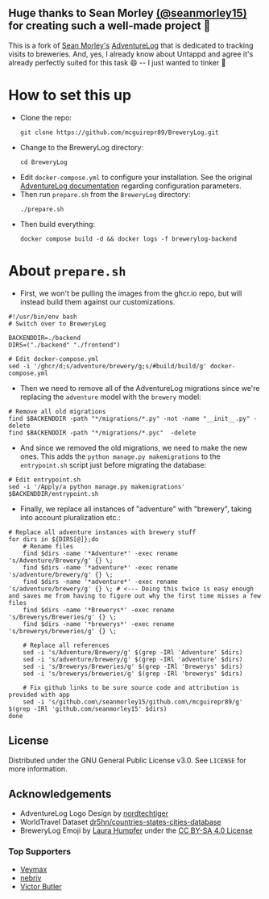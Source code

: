 ## Huge thanks to Sean Morley [(@seanmorley15)](https://github.com/seanmorley15) for creating such a well-made project 🍺

This is a fork of [Sean Morley's](https://seanmorley.com/) [AdventureLog](https://github.com/seanmorley15/AdventureLog/) that is dedicated to tracking visits to breweries. And, yes, I already know about Untappd and agree it's already perfectly suited for this task :smile: -- I just wanted to tinker 🍻

# How to set this up
- Clone the repo:
  ```
  git clone https://github.com/mcguirepr89/BreweryLog.git
  ```
- Change to the BreweryLog directory:
  ```
  cd BreweryLog
  ```
- Edit `docker-compose.yml` to configure your installation. See the original [AdventureLog documentation](https://adventurelog.app/docs/install/docker.html) regarding configuration parameters.
- Then run `prepare.sh` from the `BreweryLog` directory:
  ```
  ./prepare.sh
  ```
- Then build everything:
  ```
  docker compose build -d && docker logs -f brewerylog-backend
  ```

# About `prepare.sh`
- First, we won't be pulling the images from the ghcr.io repo, but will instead build them against our customizations.
```
#!/usr/bin/env bash
# Switch over to BreweryLog

BACKENDDIR=./backend
DIRS=("./backend" "./frontend")

# Edit docker-compose.yml
sed -i '/ghcr/d;s/adventure/brewery/g;s/#build/build/g' docker-compose.yml
```
- Then we need to remove all of the AdventureLog migrations since we're replacing the `adventure` model with the `brewery` model:
```
# Remove all old migrations
find $BACKENDDIR -path "*/migrations/*.py" -not -name "__init__.py" -delete
find $BACKENDDIR -path "*/migrations/*.pyc"  -delete
```
- And since we removed the old migrations, we need to make the new ones. This adds the `python manage.py makemigrations` to the `entrypoint.sh` script just before migrating the database:
```
# Edit entrypoint.sh
sed -i '/Apply/a python manage.py makemigrations' $BACKENDDIR/entrypoint.sh
```
- Finally, we replace all instances of "adventure" with "brewery", taking into account pluralization etc.:
```
# Replace all adventure instances with brewery stuff
for dirs in ${DIRS[@]};do
    # Rename files
    find $dirs -name '*Adventure*' -exec rename 's/Adventure/Brewery/g' {} \;
    find $dirs -name '*adventure*' -exec rename 's/adventure/brewery/g' {} \;
    find $dirs -name '*adventure*' -exec rename 's/adventure/brewery/g' {} \; # <--- Doing this twice is easy enough and saves me from having to figure out why the first time misses a few files
    find $dirs -name '*Brewerys*' -exec rename 's/Brewerys/Breweries/g' {} \;
    find $dirs -name '*brewerys*' -exec rename 's/brewerys/breweries/g' {} \;
    
    # Replace all references
    sed -i 's/Adventure/Brewery/g' $(grep -IRl 'Adventure' $dirs)
    sed -i 's/adventure/brewery/g' $(grep -IRl 'adventure' $dirs)
    sed -i 's/Brewerys/Breweries/g' $(grep -IRl 'Brewerys' $dirs)
    sed -i 's/brewerys/breweries/g' $(grep -IRl 'brewerys' $dirs)

    # Fix github links to be sure source code and attribution is provided with app
    sed -i 's/github.com\/seanmorley15/github.com\/mcguirepr89/g' $(grep -IRl 'github.com/seanmorley15' $dirs)
done
```

## License

Distributed under the GNU General Public License v3.0. See `LICENSE` for more information.

## Acknowledgements

- AdventureLog Logo Design by [nordtechtiger](https://github.com/nordtechtiger)
- WorldTravel Dataset [dr5hn/countries-states-cities-database](https://github.com/dr5hn/countries-states-cities-database)
- BreweryLog Emoji by [Laura Humpfer](https://openmoji.org/library/#author=Laura%20Humpfer) under the [CC BY-SA 4.0 License](https://creativecommons.org/licenses/by-sa/4.0/)

### Top Supporters 
- [Veymax](https://x.com/veymax)
- [nebriv](https://github.com/nebriv)
- [Victor Butler](https://x.com/victor_butler)

